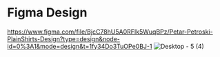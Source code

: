 # Figma Design

https://www.figma.com/file/BjcC78hU5A0RFIk5WuqBPz/Petar-Petroski-PlainShirts-Design?type=design&node-id=0%3A1&mode=design&t=1fy34Do3TuOPe0BJ-1
![Desktop - 5 (4)](https://github.com/PetarPetroski/is218_final_project/assets/45236464/3ec50d7e-3db2-40b4-aabe-22cfc8ed4f25)


